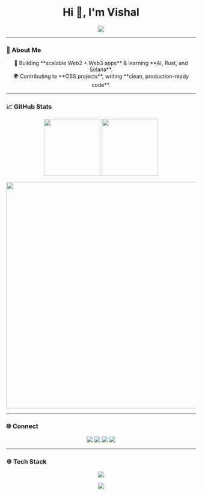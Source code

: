 <!-- Vishal's Minimal & Clean GitHub Profile -->

<h1 align="center">Hi 👋, I'm Vishal</h1>

<p align="center">
  <img src="https://readme-typing-svg.herokuapp.com?lines=Computer+Science+Student;Full+Stack+Web+Developer;Freelancer;WEB3%20Enthusiast;Always%20learning&center=true&width=500&height=45&color=36BCF7&vCenter=true&pause=1000" />
</p>

---

### 💫 About Me
<p align="center">
🎯 Building **scalable Web2 + Web3 apps** & learning **AI, Rust, and Solana**.<br/>
🌍 Contributing to **OSS projects**, writing **clean, production-ready code**.
</p>

---

### 📈 GitHub Stats
<p align="center">
  <!-- GitHub Stats -->
  <img src="https://github-readme-stats.vercel.app/api?username=VishalDevx&show_icons=true&theme=tokyonight&hide_border=true&count_private=true" height="150" />
  <!-- Top Languages -->
  <img src="https://github-readme-stats.vercel.app/api/top-langs/?username=VishalDevx&layout=compact&theme=tokyonight&hide_border=true" height="150" />
</p>

<p align="center">
  <!-- Activity Graph -->
  <img src="https://github-readme-activity-graph.vercel.app/graph?username=VishalDevx&theme=react-dark&hide_border=true&area=true" width="600"/>
</p>

---

### 🌐 Connect
<p align="center">
  <a href="mailto:your-vishalcsx@gmail.com"><img src="https://img.icons8.com/color/48/gmail-new.png" /></a>
  <a href="https://linkedin.com/in/vishal-singh-779054260"><img src="https://img.icons8.com/color/48/linkedin.png" /></a>
  <a href="https://twitter.com/VishalCsx"><img src="https://img.icons8.com/color/48/twitter--v1.png" /></a>
  <a href="https://github.com/VishalDevx"><img src="https://img.icons8.com/material-outlined/48/ffffff/github.png" /></a>
</p>

---

### ⚙️ Tech Stack
<p align="center">
  <img src="https://skillicons.dev/icons?i=js,ts,react,nextjs,nodejs,express,postgres,mongodb,prisma,docker,git,github,tailwind,vscode,vercel&perline=7" />
</p>

<p align="center">
  <img src="https://capsule-render.vercel.app/api?type=waving&color=0:36BCF7,100:7F00FF&height=100&section=footer" />
</p>


